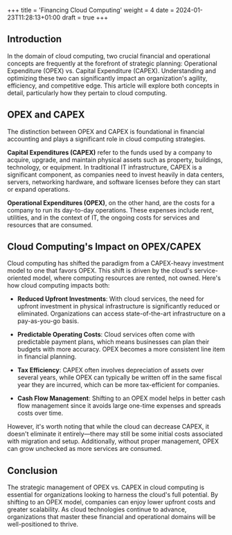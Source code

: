+++
title = 'Financing Cloud Computing'
weight = 4
date = 2024-01-23T11:28:13+01:00
draft = true
+++

## Introduction

In the domain of cloud computing, two crucial financial and operational concepts are frequently at the forefront of strategic planning: Operational Expenditure (OPEX) vs. Capital Expenditure (CAPEX). Understanding and optimizing these two can significantly impact an organization's agility, efficiency, and competitive edge. This article will explore both concepts in detail, particularly how they pertain to cloud computing.

## OPEX and CAPEX

The distinction between OPEX and CAPEX is foundational in financial accounting and plays a significant role in cloud computing strategies.

**Capital Expenditures (CAPEX)** refer to the funds used by a company to acquire, upgrade, and maintain physical assets such as property, buildings, technology, or equipment. In traditional IT infrastructure, CAPEX is a significant component, as companies need to invest heavily in data centers, servers, networking hardware, and software licenses before they can start or expand operations.

**Operational Expenditures (OPEX)**, on the other hand, are the costs for a company to run its day-to-day operations. These expenses include rent, utilities, and in the context of IT, the ongoing costs for services and resources that are consumed.

## Cloud Computing's Impact on OPEX/CAPEX

Cloud computing has shifted the paradigm from a CAPEX-heavy investment model to one that favors OPEX. This shift is driven by the cloud's service-oriented model, where computing resources are rented, not owned. Here's how cloud computing impacts both:

- **Reduced Upfront Investments**: With cloud services, the need for upfront investment in physical infrastructure is significantly reduced or eliminated. Organizations can access state-of-the-art infrastructure on a pay-as-you-go basis.
  
- **Predictable Operating Costs**: Cloud services often come with predictable payment plans, which means businesses can plan their budgets with more accuracy. OPEX becomes a more consistent line item in financial planning.
  
- **Tax Efficiency**: CAPEX often involves depreciation of assets over several years, while OPEX can typically be written off in the same fiscal year they are incurred, which can be more tax-efficient for companies.
  
- **Cash Flow Management**: Shifting to an OPEX model helps in better cash flow management since it avoids large one-time expenses and spreads costs over time.

However, it's worth noting that while the cloud can decrease CAPEX, it doesn't eliminate it entirely—there may still be some initial costs associated with migration and setup. Additionally, without proper management, OPEX can grow unchecked as more services are consumed.

## Conclusion

The strategic management of OPEX vs. CAPEX in cloud computing is essential for organizations looking to harness the cloud's full potential. By shifting to an OPEX model, companies can enjoy lower upfront costs and greater scalability. As cloud technologies continue to advance, organizations that master these financial and operational domains will be well-positioned to thrive.


